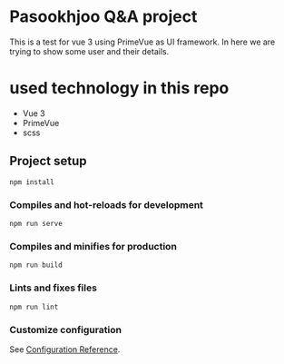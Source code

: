 # Pasookhjoo Q&A project

This is a test for vue 3 using PrimeVue as UI framework.
In here we are trying to show some user and their details.

# used technology in this repo

- Vue 3
- PrimeVue
- scss

## Project setup

```
npm install
```

### Compiles and hot-reloads for development

```
npm run serve
```

### Compiles and minifies for production

```
npm run build
```

### Lints and fixes files

```
npm run lint
```

### Customize configuration

See [Configuration Reference](https://cli.vuejs.org/config/).
